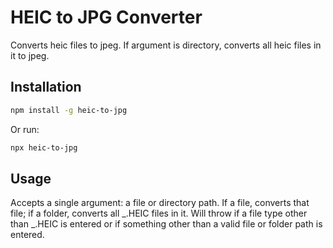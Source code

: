 # HEIC to JPG Converter

Converts heic files to jpeg. If argument is directory, converts all heic files in it to jpeg.

## Installation

```sh
npm install -g heic-to-jpg
```

Or run:

```sh
npx heic-to-jpg
```

## Usage

Accepts a single argument: a file or directory path. If a file, converts that file; if a folder, converts all _.HEIC files in it. Will throw if a file type other than _.HEIC is entered or if something other than a valid file or folder path is entered.
